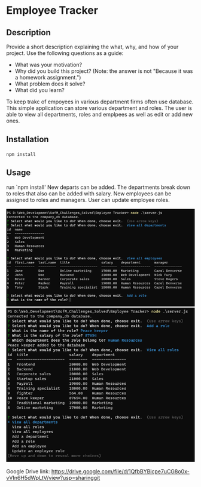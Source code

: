 # Employee Tracker

## Description

Provide a short description explaining the what, why, and how of your project. Use the following questions as a guide:

- What was your motivation?
- Why did you build this project? (Note: the answer is not "Because it was a homework assignment.")
- What problem does it solve?
- What did you learn?

To keep trakc of empoyees in various department firms often use database. This simple application can store various department and roles. The user is able to view all departments, roles and emplpees as well as edit or add new ones. 
## Installation

`npm install`

## Usage

run `npm install'
New departs can be added. The departments break down to roles that also can be added with salary. New employees can be assigned to roles and managers. User can update employee roles.


![alt text](/images/screenshot1.png)
![alt text](/images/screenshot2.png)

Google Drive link:
https://drive.google.com/file/d/1QfbBYBlcpe7uCG8o0x-vVIn6H5dWpLtV/view?usp=sharinggit 
